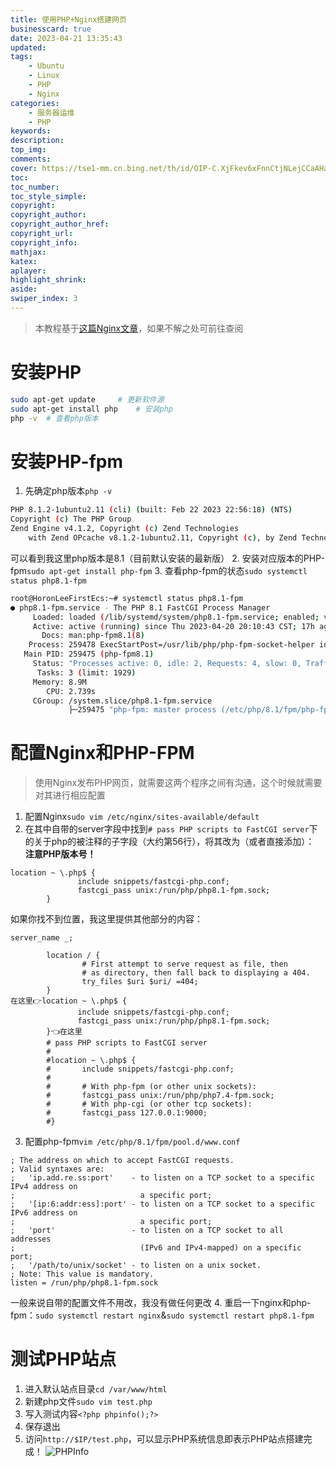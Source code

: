```yaml
---
title: 使用PHP+Nginx搭建网页
businesscard: true
date: 2023-04-21 13:35:43
updated:
tags:
    - Ubuntu
    - Linux
    - PHP
    - Nginx
categories:
    - 服务器运维
    - PHP
keywords:
description:
top_img:
comments:
cover: https://tse1-mm.cn.bing.net/th/id/OIP-C.XjFkev6xFnnCtjNLejCCaAHaHa?pid=ImgDet&rs=1
toc:
toc_number:
toc_style_simple:
copyright:
copyright_author:
copyright_author_href:
copyright_url:
copyright_info:
mathjax:
katex:
aplayer:
highlight_shrink:
aside:
swiper_index: 3
---
```

> 本教程基于[这篇Nginx文章](https://blog.horon.top/2023/04/20/ubuntu安装配置nginx及基础用法/)，如果不解之处可前往查阅
<!-- more -->
# 安装PHP
```bash
sudo apt-get update     # 更新软件源
sudo apt-get install php    # 安装php
php -v  # 查看php版本
```

# 安装PHP-fpm
1. 先确定php版本`php -v`
```bash
PHP 8.1.2-1ubuntu2.11 (cli) (built: Feb 22 2023 22:56:18) (NTS)
Copyright (c) The PHP Group
Zend Engine v4.1.2, Copyright (c) Zend Technologies
    with Zend OPcache v8.1.2-1ubuntu2.11, Copyright (c), by Zend Technologies
```
可以看到我这里php版本是8.1（目前默认安装的最新版）
2. 安装对应版本的PHP-fpm`sudo apt-get install php-fpm`
3. 查看php-fpm的状态`sudo systemctl status php8.1-fpm`
```bash
root@HoronLeeFirstEcs:~# systemctl status php8.1-fpm
● php8.1-fpm.service - The PHP 8.1 FastCGI Process Manager
     Loaded: loaded (/lib/systemd/system/php8.1-fpm.service; enabled; vendor preset: enabled)
     Active: active (running) since Thu 2023-04-20 20:10:43 CST; 17h ago
       Docs: man:php-fpm8.1(8)
    Process: 259478 ExecStartPost=/usr/lib/php/php-fpm-socket-helper install /run/php/php-fpm.sock /etc/php/8.1/fpm/pool.d/www.conf 81 (code=exited, status=0/SUCCESS)
   Main PID: 259475 (php-fpm8.1)
     Status: "Processes active: 0, idle: 2, Requests: 4, slow: 0, Traffic: 0req/sec"
      Tasks: 3 (limit: 1929)
     Memory: 8.9M
        CPU: 2.739s
     CGroup: /system.slice/php8.1-fpm.service
             ├─259475 "php-fpm: master process (/etc/php/8.1/fpm/php-fpm.conf)
```

# 配置Nginx和PHP-FPM
> 使用Nginx发布PHP网页，就需要这两个程序之间有沟通，这个时候就需要对其进行相应配置

1. 配置Nginx`sudo vim /etc/nginx/sites-available/default`
2. 在其中自带的server字段中找到`# pass PHP scripts to FastCGI server`下的关于php的被注释的子字段（大约第56行），将其改为（或者直接添加）：
**注意PHP版本号！**
```vim
location ~ \.php$ {
               include snippets/fastcgi-php.conf;
               fastcgi_pass unix:/run/php/php8.1-fpm.sock;
        }
```
如果你找不到位置，我这里提供其他部分的内容：
```vim
server_name _;

        location / {
                # First attempt to serve request as file, then
                # as directory, then fall back to displaying a 404.
                try_files $uri $uri/ =404;
        }
在这里👉location ~ \.php$ {
               include snippets/fastcgi-php.conf;
               fastcgi_pass unix:/run/php/php8.1-fpm.sock;
        }👈在这里
        # pass PHP scripts to FastCGI server
        #
        #location ~ \.php$ {
        #       include snippets/fastcgi-php.conf;
        #
        #       # With php-fpm (or other unix sockets):
        #       fastcgi_pass unix:/run/php/php7.4-fpm.sock;
        #       # With php-cgi (or other tcp sockets):
        #       fastcgi_pass 127.0.0.1:9000;
        #}
```
3. 配置php-fpm`vim /etc/php/8.1/fpm/pool.d/www.conf`
```vim
; The address on which to accept FastCGI requests.
; Valid syntaxes are:
;   'ip.add.re.ss:port'    - to listen on a TCP socket to a specific IPv4 address on
;                            a specific port;
;   '[ip:6:addr:ess]:port' - to listen on a TCP socket to a specific IPv6 address on
;                            a specific port;
;   'port'                 - to listen on a TCP socket to all addresses
;                            (IPv6 and IPv4-mapped) on a specific port;
;   '/path/to/unix/socket' - to listen on a unix socket.
; Note: This value is mandatory.
listen = /run/php/php8.1-fpm.sock
```
一般来说自带的配置文件不用改，我没有做任何更改
4. 重启一下nginx和php-fpm：`sudo systemctl restart nginx`&`sudo systemctl restart php8.1-fpm`

# 测试PHP站点

1. 进入默认站点目录`cd /var/www/html`
2. 新建php文件`sudo vim test.php`
3. 写入测试内容`<?php phpinfo();?>`
4. 保存退出
5. 访问`http://$IP/test.php`，可以显示PHP系统信息即表示PHP站点搭建完成！
![PHPInfo](https://minio-api.horonlee.com/blogpic/img/20250312120233597.png)